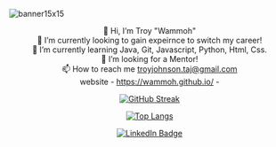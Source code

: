 
![banner15x15](https://user-images.githubusercontent.com/53130184/185442760-bd706d42-150e-4e10-a892-278dab49092b.png)

<div id="body" align="center">

 👋 Hi, I’m Troy "Wammoh"<br>
 👀 I’m currently looking to gain expeirnce to switch my career!<br>
 🌱 I’m currently learning Java, Git, Javascript, Python, Html, Css.<br>
 💞️ I’m looking for a Mentor!<br>
 📫 How to reach me troyjohnson.taj@gmail.com<br>
website - https://wammoh.github.io/ -<br>
 </div>
<div id="stats" align="center">

[![GitHub Streak](https://github-readme-streak-stats.herokuapp.com?user=Wammoh&theme=merko&date_format=M%20j%5B%2C%20Y%5D)](https://git.io/streak-stats) 

[![Top Langs](https://github-readme-stats.vercel.app/api/top-langs/?username=Wammoh)](https://github.com/Wammoh/github-readme-stats)

</div>
<div id="badges" align="center">
  <a href="https://www.linkedin.com/in/troyaaronjohnson/">
    <img src="https://img.shields.io/badge/LinkedIn-blue?style=for-the-badge&logo=linkedin&logoColor=white" alt="LinkedIn Badge"/>
  </a>
</div?
